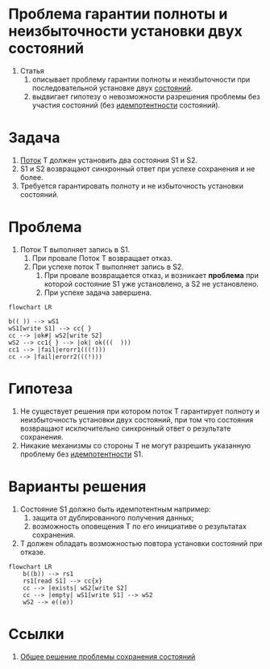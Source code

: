 # Проблема гарантии полноты и неизбыточности установки двух состояний

1. Статья
    1. описывает проблему гарантии полноты и неизбыточности при последовательной 
    установке двух [состояний](./Термины/Состояние).
    0. выдвигает гипотезу о невозможности разрешения проблемы без участия 
    состояний (без [идемпотентности](https://ru.wikipedia.org/wiki/%D0%98%D0%B4%D0%B5%D0%BC%D0%BF%D0%BE%D1%82%D0%B5%D0%BD%D1%82%D0%BD%D0%BE%D1%81%D1%82%D1%8C) состояний).



# Задача

1. [Поток](./Термины/Поток) T должен установить два состояния S1 и S2.
0. S1 и S2 возвращают синхронный ответ при успехе сохранения и не более.
0. Требуется гарантировать полноту и не избыточность установки состояний.



# Проблема

1. Поток Т выполняет запись в S1.
    1. При провале Поток Т возвращает отказ.
    0. При успехе поток Т выполняет запись в S2.
        1. При провале возвращается отказ, и возникает **проблема** при
        которой состояние S1 уже установлено, а S2 не установлено.
        0. При успехе задача завершена.

```mermaid
flowchart LR

b(( )) --> wS1
wS1[write S1] --> cc{ }
cc --> |ok#| wS2[write S2]
wS2 --> cc1{ } --> |ok| ok(((  )))
cc1 --> |fail|erorr1(((!)))
cc --> |fail|erorr2(((!)))
```


# Гипотеза

1. Не существует решения при котором поток Т гарантирует полноту и неизбыточность 
установки двух состояний, при том что состояния возвращают исключительно синхронный
ответ о результате сохранения.
0. Никакие механизмы со стороны Т не могут разрешить указанную проблему 
без [идемпотентности](https://ru.wikipedia.org/wiki/%D0%98%D0%B4%D0%B5%D0%BC%D0%BF%D0%BE%D1%82%D0%B5%D0%BD%D1%82%D0%BD%D0%BE%D1%81%D1%82%D1%8C) S1.



# Варианты решения

1. Состояние S1 должно быть идемпотентным например: 
    1. защита от дублированного получения данных;
    0. возможность оповещения T по его инициативе о результатах сохранения.
0. T должен обладать возможностью повтора установки состояний при отказе.

```mermaid
flowchart LR
    b((b)) --> rs1
    rs1[read S1] --> cc{x}
    cc --> |exists| wS2[write S2]
    cc --> |empty| wS1[write S1] --> wS2
    wS2 --> e((e))
```



# Ссылки

1. [Общее решение проблемы сохранения состояний](general_solution_to_the_state_preservation_problem.md)
